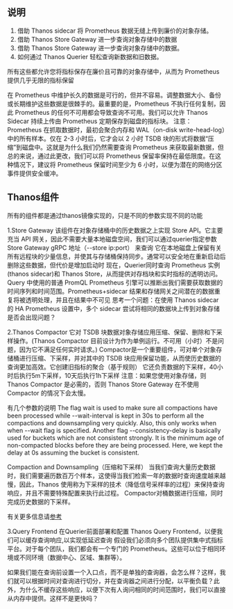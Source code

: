 ## 说明
1. 借助 Thanos sidecar 将 Prometheus 数据无缝上传到廉价的对象存储。
2. 借助 Thanos Store Gateway 进一步查询对象存储中的数据
3. 借助 Thanos Store Gateway 进一步查询对象存储中的数据。
4. 如何通过 Thanos Querier 轻松查询新数据和旧数据。

所有这些都允许您将指标保存在廉价且可靠的对象存储中，从而为 Prometheus 提供几乎无限的指标保留

在 Prometheus 中维护长久的数据是可行的，但并不容易。调整数据大小、备份或长期维护这些数据是很棘手的。最重要的是，Prometheus 不执行任何复制，因此 Prometheus 的任何不可用都会导致查询不可用。我们可以允许 Thanos Sidecar 持续上传由 Prometheus 定期保存到磁盘的指标块。
注意：Prometheus 在抓取数据时，最初会聚合内存和 WAL（on-disk write-head-log）中的所有样本。仅在 2-3 小时后，它才会以 2 小时 TSDB 块的形式将数据“压缩”到磁盘中。这就是为什么我们仍然需要查询 Prometheus 来获取最新数据，但总的来说，通过此更改，我们可以将 Prometheus 保留率保持在最低限度。在这种情况下，建议将 Prometheus 保留时间至少为 6 小时，以便为潜在的网络分区事件提供安全缓冲。

## Thanos组件
所有的组件都是通过thanos镜像实现的，只是不同的参数实现不同的功能

1.Store Gateway
该组件在对象存储桶中的历史数据之上实现 Store API。它主要充当 API 网关，因此不需要大量本地磁盘空间，我们可以通过querier指定参数Store Gateway gRPC 地址（--store ip:port） 来查询
它在本地磁盘上保留有关所有远程块的少量信息，并使其与存储桶保持同步。通常可以安全地在重新启动后删除这些数据，但代价是增加启动时
现在，Querier同时查询 Prometheus 实例(thanos sidecar)和 Thanos Store，从而提供对存档块和实时指标的透明访问。 Query 中使用的普通 PromQL Prometheus 引擎可以推断出我们需要获取数据的时间序列和时间范围。Prometheus+sidecar 结果和存储网关之间潜在的数据重复将被透明处理，并且在结果中不可见
思考一个问题：在使用 Thanos sidecar 的 HA Prometheus 设置中，多个 sidecar 尝试将相同的数据块上传到对象存储是否会出现问题？

2.Thanos Compactor
它对 TSDB 块数据对象存储应用压缩、保留、删除和下采样操作。(Thanos Compactor 目前设计为作为单例运行。不可用（小时）不是问题，因为它不满足任何实时请求。)
Compactor是一个重要组件，可对单个对象存储桶进行压缩、下采样，并对其中的 TSDB 块应用保留功能，从而使历史数据的查询更加高效。它创建旧指标的聚合（基于规则）
它还负责数据的下采样，40小时后执行5m下采样，10天后执行1h下采样
注意：如果您使用对象存储，则 Thanos Compactor 是必需的，否则 Thanos Store Gateway 在不使用 Compactor 的情况下会太慢。

有几个参数的说明
The flag wait is used to make sure all compactions have been processed while --wait-interval is kept in 30s to perform all the compactions and downsampling very quickly. Also, this only works when when --wait flag is specified. Another flag --consistency-delay is basically used for buckets which are not consistent strongly. It is the minimum age of non-compacted blocks before they are being processed. Here, we kept the delay at 0s assuming the bucket is consistent.

Compaction and Downsampling（压缩和下采样）
当我们查询大量历史数据时，我们需要遍历数百万个样本，这使得当我们检索一年的数据时查询速度越来越慢，因此，Thanos 使用称为下采样的技术（降低信号采样率的过程）来保持查询响应，并且不需要特殊配置来执行此过程。
Compactor对桶数据进行压缩，同时完成历史数据的下采样。


有关更多信息请[参考](https://thanos.io/tip/components/compact.md/)

3.Query Frontend
在Querier前面部署和配置 Thanos Query Frontend，以便我们可以缓存查询响应,以实现低延迟查询
假设我们必须向多个团队提供集中式指标平台。对于每个团队，我们都会有一个专门的 Prometheus。这些可以位于相同环境或不同环境（数据中心、区域、集群等）。

如果我们能在查询前设置一个入口点，而不是单独的查询器，会怎么样？这样，我们就可以根据时间对查询进行切分，并在查询器之间进行分配，以平衡负载？此外，为什么不缓存这些响应，以便下次有人询问相同的时间范围时，我们可以直接从内存中提供。这样不是更快吗？


